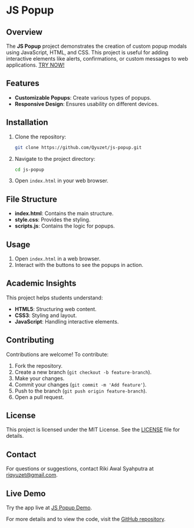# JS Popup

## Overview

The **JS Popup** project demonstrates the creation of custom popup modals using JavaScript, HTML, and CSS. This project is useful for adding interactive elements like alerts, confirmations, or custom messages to web applications.
[TRY NOW!](https://qyuzet.github.io/js-popup/)


## Features

- **Customizable Popups**: Create various types of popups.
- **Responsive Design**: Ensures usability on different devices.

## Installation

1. Clone the repository:
    ```bash
    git clone https://github.com/Qyuzet/js-popup.git
    ```
2. Navigate to the project directory:
    ```bash
    cd js-popup
    ```
3. Open `index.html` in your web browser.

## File Structure

- **index.html**: Contains the main structure.
- **style.css**: Provides the styling.
- **scripts.js**: Contains the logic for popups.

## Usage

1. Open `index.html` in a web browser.
2. Interact with the buttons to see the popups in action.

## Academic Insights

This project helps students understand:

- **HTML5**: Structuring web content.
- **CSS3**: Styling and layout.
- **JavaScript**: Handling interactive elements.

## Contributing

Contributions are welcome! To contribute:

1. Fork the repository.
2. Create a new branch (`git checkout -b feature-branch`).
3. Make your changes.
4. Commit your changes (`git commit -m 'Add feature'`).
5. Push to the branch (`git push origin feature-branch`).
6. Open a pull request.

## License

This project is licensed under the MIT License. See the [LICENSE](https://github.com/Qyuzet/js-popup/blob/main/LICENSE) file for details.

## Contact

For questions or suggestions, contact Riki Awal Syahputra at [riqyuzet@gmail.com](mailto:riqyuzet@gmail.com).

## Live Demo

Try the app live at [JS Popup Demo](https://qyuzet.github.io/js-popup/).

For more details and to view the code, visit the [GitHub repository](https://github.com/Qyuzet/js-popup).
